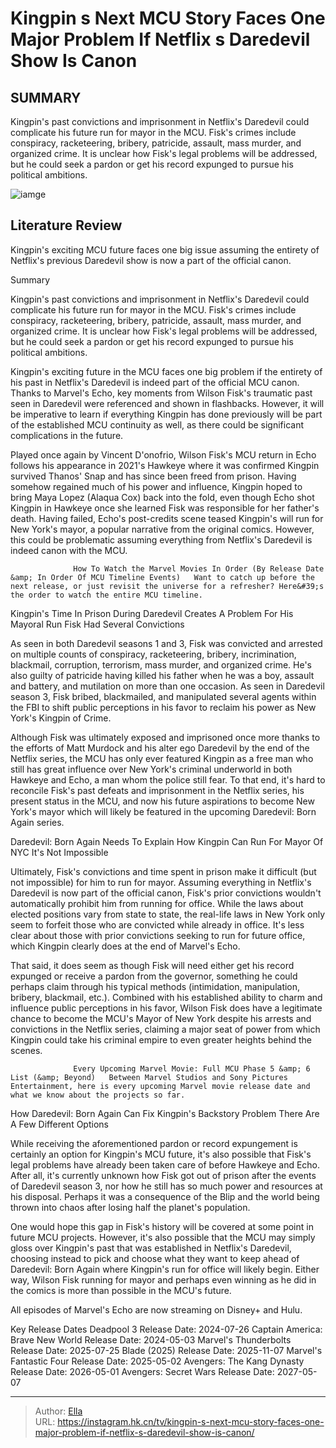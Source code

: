 # Kingpin s Next MCU Story Faces One Major Problem If Netflix s Daredevil Show Is Canon


## SUMMARY 



  Kingpin&#39;s past convictions and imprisonment in Netflix&#39;s Daredevil could complicate his future run for mayor in the MCU.   Fisk&#39;s crimes include conspiracy, racketeering, bribery, patricide, assault, mass murder, and organized crime.   It is unclear how Fisk&#39;s legal problems will be addressed, but he could seek a pardon or get his record expunged to pursue his political ambitions.  

![iamge](https://static1.srcdn.com/wordpress/wp-content/uploads/2024/01/daredevil-and-kingpin-in-jail-custom-image.jpg)

## Literature Review
Kingpin&#39;s exciting MCU future faces one big issue assuming the entirety of Netflix&#39;s previous Daredevil show is now a part of the official canon.





Summary

  Kingpin&#39;s past convictions and imprisonment in Netflix&#39;s Daredevil could complicate his future run for mayor in the MCU.   Fisk&#39;s crimes include conspiracy, racketeering, bribery, patricide, assault, mass murder, and organized crime.   It is unclear how Fisk&#39;s legal problems will be addressed, but he could seek a pardon or get his record expunged to pursue his political ambitions.  







Kingpin&#39;s exciting future in the MCU faces one big problem if the entirety of his past in Netflix&#39;s Daredevil is indeed part of the official MCU canon. Thanks to Marvel&#39;s Echo, key moments from Wilson Fisk&#39;s traumatic past seen in Daredevil were referenced and shown in flashbacks. However, it will be imperative to learn if everything Kingpin has done previously will be part of the established MCU continuity as well, as there could be significant complications in the future.

Played once again by Vincent D&#39;onofrio, Wilson Fisk&#39;s MCU return in Echo follows his appearance in 2021&#39;s Hawkeye where it was confirmed Kingpin survived Thanos&#39; Snap and has since been freed from prison. Having somehow regained much of his power and influence, Kingpin hoped to bring Maya Lopez (Alaqua Cox) back into the fold, even though Echo shot Kingpin in Hawkeye once she learned Fisk was responsible for her father&#39;s death. Having failed, Echo&#39;s post-credits scene teased Kingpin&#39;s will run for New York&#39;s mayor, a popular narrative from the original comics. However, this could be problematic assuming everything from Netflix&#39;s Daredevil is indeed canon with the MCU.




                  How To Watch the Marvel Movies In Order (By Release Date &amp; In Order Of MCU Timeline Events)   Want to catch up before the next release, or just revisit the universe for a refresher? Here&#39;s the order to watch the entire MCU timeline.    


 Kingpin&#39;s Time In Prison During Daredevil Creates A Problem For His Mayoral Run 
Fisk Had Several Convictions
          

As seen in both Daredevil seasons 1 and 3, Fisk was convicted and arrested on multiple counts of conspiracy, racketeering, bribery, incrimination, blackmail, corruption, terrorism, mass murder, and organized crime. He&#39;s also guilty of patricide having killed his father when he was a boy, assault and battery, and mutilation on more than one occasion. As seen in Daredevil season 3, Fisk bribed, blackmailed, and manipulated several agents within the FBI to shift public perceptions in his favor to reclaim his power as New York&#39;s Kingpin of Crime.




Although Fisk was ultimately exposed and imprisoned once more thanks to the efforts of Matt Murdock and his alter ego Daredevil by the end of the Netflix series, the MCU has only ever featured Kingpin as a free man who still has great influence over New York&#39;s criminal underworld in both Hawkeye and Echo, a man whom the police still fear. To that end, it&#39;s hard to reconcile Fisk&#39;s past defeats and imprisonment in the Netflix series, his present status in the MCU, and now his future aspirations to become New York&#39;s mayor which will likely be featured in the upcoming Daredevil: Born Again series.



 Daredevil: Born Again Needs To Explain How Kingpin Can Run For Mayor Of NYC 
It&#39;s Not Impossible
          

Ultimately, Fisk&#39;s convictions and time spent in prison make it difficult (but not impossible) for him to run for mayor. Assuming everything in Netflix&#39;s Daredevil is now part of the official canon, Fisk&#39;s prior convictions wouldn&#39;t automatically prohibit him from running for office. While the laws about elected positions vary from state to state, the real-life laws in New York only seem to forfeit those who are convicted while already in office. It&#39;s less clear about those with prior convictions seeking to run for future office, which Kingpin clearly does at the end of Marvel&#39;s Echo.




That said, it does seem as though Fisk will need either get his record expunged or receive a pardon from the governor, something he could perhaps claim through his typical methods (intimidation, manipulation, bribery, blackmail, etc.). Combined with his established ability to charm and influence public perceptions in his favor, Wilson Fisk does have a legitimate chance to become the MCU&#39;s Mayor of New York despite his arrests and convictions in the Netflix series, claiming a major seat of power from which Kingpin could take his criminal empire to even greater heights behind the scenes.

                  Every Upcoming Marvel Movie: Full MCU Phase 5 &amp; 6 List (&amp; Beyond)   Between Marvel Studios and Sony Pictures Entertainment, here is every upcoming Marvel movie release date and what we know about the projects so far.    



 How Daredevil: Born Again Can Fix Kingpin&#39;s Backstory Problem 
There Are A Few Different Options
          




 While receiving the aforementioned pardon or record expungement is certainly an option for Kingpin&#39;s MCU future, it&#39;s also possible that Fisk&#39;s legal problems have already been taken care of before Hawkeye and Echo. After all, it&#39;s currently unknown how Fisk got out of prison after the events of Daredevil season 3, nor how he still has so much power and resources at his disposal. Perhaps it was a consequence of the Blip and the world being thrown into chaos after losing half the planet&#39;s population.

One would hope this gap in Fisk&#39;s history will be covered at some point in future MCU projects. However, it&#39;s also possible that the MCU may simply gloss over Kingpin&#39;s past that was established in Netflix&#39;s Daredevil, choosing instead to pick and choose what they want to keep ahead of Daredevil: Born Again where Kingpin&#39;s run for office will likely begin. Either way, Wilson Fisk running for mayor and perhaps even winning as he did in the comics is more than possible in the MCU&#39;s future.






All episodes of Marvel&#39;s Echo are now streaming on Disney&#43; and Hulu.




  Key Release Dates              Deadpool 3 Release Date: 2024-07-26                  Captain America: Brave New World Release Date: 2024-05-03                  Marvel&#39;s Thunderbolts Release Date: 2025-07-25                   Blade (2025) Release Date: 2025-11-07                   Marvel&#39;s Fantastic Four Release Date: 2025-05-02                   Avengers: The Kang Dynasty  Release Date: 2026-05-01                    Avengers: Secret Wars Release Date: 2027-05-07      

---

> Author: [Ella](https://instagram.hk.cn/)  
> URL: https://instagram.hk.cn/tv/kingpin-s-next-mcu-story-faces-one-major-problem-if-netflix-s-daredevil-show-is-canon/  

